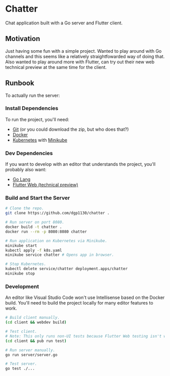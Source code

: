 # Chatter

Chat application built with a Go server and Flutter client.

## Motivation

Just having some fun with a simple project. Wanted to play around with
Go channels and this seems like a relatively straightfowarded way of
doing that. Also wanted to play around more with Flutter, can try out
their new web technical preview at the same time for the client.

## Runbook

To actually run the server:

### Install Dependencies

To run the project, you'll need:

*   [Git](https://git-scm.com) (or you could download the zip, but who does that?)
*   [Docker](https://docker.com)
*   [Kubernetes](https://kubernetes.io/) with
    [Minikube](https://kubernetes.io/docs/setup/learning-environment/minikube/)

### Dev Dependencies

If you want to develop with an editor that understands the project, you'll
probably also want:

*   [Go Lang](https://golang.org)
*   [Flutter Web (technical preview)](https://github.com/flutter/flutter_web)

### Build and Start the Server

```bash
# Clone the repo.
git clone https://github.com/dgp1130/chatter .

# Run server on port 8080.
docker build -t chatter .
docker run --rm -p 8080:8080 chatter

# Run application on Kubernetes via Minikube.
minikube start
kubectl apply -f k8s.yaml
minikube service chatter # Opens app in browser.

# Stop Kubernetes.
kubectl delete service/chatter deployment.apps/chatter
minikube stop
```

### Development

An editor like Visual Studio Code won't use Intellisense based on the Docker build.
You'll need to build the project locally for many editor features to work.

```bash
# Build client manually.
(cd client && webdev build)

# Test client.
# Note: This only runs non-UI tests because Flutter Web testing isn't well supported atm.
(cd client && pub run test)

# Run server manually.
go run server/server.go

# Test server.
go test ./...
```